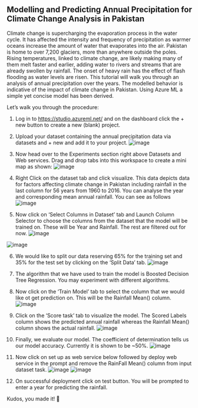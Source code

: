 ## Modelling and Predicting Annual Precipitation for Climate Change Analysis in Pakistan
Climate change is supercharging the evaporation process in the water cycle. It has affected the intensity and frequency of precipitation as warmer oceans increase the amount of water that evaporates into the air. Pakistan is home to over 7,200 glaciers, more than anywhere outside the poles. Rising temperatures, linked to climate change, are likely making many of them melt faster and earlier, adding water to rivers and streams that are already swollen by rainfall. The onset of heavy rain has the effect of flash flooding as water levels are risen. 
This tutorial will walk you through an analysis of annual precipitation over the years. The modelled behavior is indicative of the impact of climate change in Pakistan. Using Azure ML a simple yet concise  model has been derived.

Let’s walk you through the procedure:
1.	Log in to https://studio.azureml.net/ and on the dashboard click the + new button to create a new (blank) project.

2.	Upload your dataset containing the annual precipitation data via datasets and + new and add it to your project.
 ![image](https://user-images.githubusercontent.com/40885002/209472561-a93fd2cc-727b-4eca-a6f0-28e464b2a334.png)

3.	Now head over to the Experiments section right above Datasets and Web services. Drag and drop tabs into this workspace to create a mini map as shown:
  ![image](https://user-images.githubusercontent.com/40885002/209472570-40fa1679-6b4c-4a45-9dc8-e741004b3e06.png)

4.	Right Click on the dataset tab and click visualize. This data depicts data for factors affecting climate change in Pakistan including rainfall in the last column for 56 years from 1960 to 2016. You can analyse the year and corresponding mean annual rainfall. You can see as follows
  ![image](https://user-images.githubusercontent.com/40885002/209472576-19f662a6-42ec-44d9-9db9-add13526d633.png)
 
5.	Now click on ‘Select Columns in Dataset’ tab and Launch Column Selector to choose the columns from the dataset that the model will be trained on. These will be Year and Rainfall. The rest are filtered out for now. 
  ![image](https://user-images.githubusercontent.com/40885002/209472581-90cb6998-aab5-419f-9b87-7d0115f31d5b.png)

  ![image](https://user-images.githubusercontent.com/40885002/209472583-7ad4ec6f-6a27-4ead-a588-041df8479125.png)
  
6.	We would like to split our data reserving 65% for the training set and 35% for the test set by clicking on the ‘Split Data’ tab.
  ![image](https://user-images.githubusercontent.com/40885002/209472596-7613f4cb-144d-494c-89fa-c6ae22399701.png)

7.	The algorithm that we have used to train the model is Boosted Decision Tree Regression. You may experiment with different algorithms.
8.	Now click on the ‘Train Model’ tab to select the column that we would like ot get prediction on. This will be the Rainfall Mean() column. 
 ![image](https://user-images.githubusercontent.com/40885002/209472599-a6c37487-0096-4242-84e8-487384e2e108.png)
 
9.	Click on the ‘Score task’ tab to visualize the model. The Scored Labels column shows the predicted annual rainfall whereas the Rainfall Mean() column shows the actual rainfall.
 ![image](https://user-images.githubusercontent.com/40885002/209472604-ce5ede1b-b3f6-4c5e-a532-fd5d34d04ba6.png)

10.	Finally, we evaluate our model. The coefficient of determination tells us our model accuracy. Currently it is shown to be ~50%.
 ![image](https://user-images.githubusercontent.com/40885002/209472612-05015b4b-ca0d-4bd6-b6b9-4f204e5b70ad.png)

11.	Now click on set up as web service below followed by deploy web service in the prompt and remove the RainFall Mean() column from input dataset task.
 ![image](https://user-images.githubusercontent.com/40885002/209472617-e014d547-b40e-4a9f-b62f-d95d9e1b58da.png)
![image](https://user-images.githubusercontent.com/40885002/209472621-19533a10-edb4-4ab4-b41b-c10eed8b32c9.png)

12.	On successful deployment click on test button. You will be prompted to enter a year for predicting the rainfall. 

Kudos, you made it! :star2:





